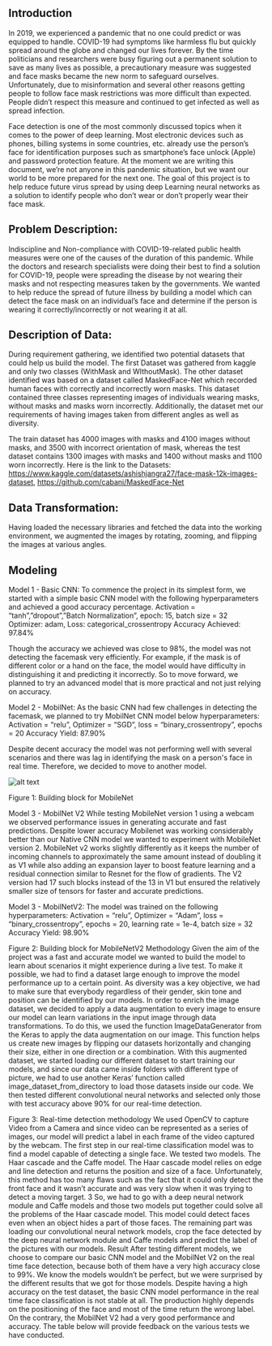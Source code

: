 ## Introduction

In 2019, we experienced a pandemic that no one could predict or was equipped to handle. COVID-19 had symptoms like harmless flu but quickly spread around the globe and changed our lives forever. By the time politicians and researchers were busy figuring out a permanent solution to save as many lives as possible, a precautionary measure was suggested and face masks became the new norm to safeguard ourselves. Unfortunately, due to misinformation and several other reasons getting people to follow face mask restrictions was more difficult than expected. People didn’t respect this measure and continued to get infected as well as spread infection.

Face detection is one of the most commonly discussed topics when it comes to the power of deep learning. Most electronic devices such as phones, billing systems in some countries, etc. already use the person’s face for identification purposes such as smartphone’s face unlock (Apple) and password protection feature.
At the moment we are writing this document, we’re not anyone in this pandemic situation, but we want our world to be more prepared for the next one. The goal of this project is to help reduce future virus spread by using deep Learning neural networks as a solution to identify people who don’t wear or don’t properly wear their face mask.

## Problem Description:

Indiscipline and Non-compliance with COVID-19-related public health measures were one of the causes of the duration of this pandemic. While the doctors and research specialists were doing their best to find a solution for COVID-19, people were spreading the disease by not wearing their masks and not respecting measures taken by the governments.
We wanted to help reduce the spread of future illness by building a model which can detect the face mask on an individual’s face and determine if the person is wearing it correctly/incorrectly or not wearing it at all.

## Description of Data:

During requirement gathering, we identified two potential datasets that could help us build the model. The first Dataset was gathered from kaggle and only two classes (WithMask and WIthoutMask). The other dataset identified was based on a dataset called MaskedFace-Net which recorded human faces with correctly and incorrectly worn masks. This dataset contained three classes representing images of individuals wearing masks, without masks and masks worn incorrectly. Additionally, the dataset met our requirements of having images taken from different angles as well as diversity.

The train dataset has 4000 images with masks and 4100 images without masks, and 3500 with incorrect orientation of mask, whereas the test dataset contains 1300 images with masks and 1400 without masks and 1100 worn incorrectly. Here is the link to the Datasets: https://www.kaggle.com/datasets/ashishjangra27/face-mask-12k-images-dataset, https://github.com/cabani/MaskedFace-Net

## Data Transformation:

Having loaded the necessary libraries and fetched the data into the working environment, we augmented the images by rotating, zooming, and flipping the images at various angles.

## Modeling

Model 1 - Basic CNN: To commence the project in its simplest form, we started with a simple basic CNN model with the following hyperparameters and achieved a good accuracy percentage.
Activation = “tanh”,”dropout”,”Batch Normalization”, epoch: 15, batch size = 32
Optimizer: adam, Loss: categorical_crossentropy
Accuracy Achieved: 97.84%

Though the accuracy we achieved was close to 98%, the model was not detecting the facemask very efficiently. For example, if the mask is of different color or a hand on the face, the model would have difficulty in distinguishing it and predicting it incorrectly. So to move forward, we planned to try an advanced model that is more practical and not just relying on accuracy.

Model 2 - MobilNet: As the basic CNN had few challenges in detecting the facemask, we planned to try MobilNet CNN model below hyperparameters:
Activation = “relu”, Optimizer = “SGD”, loss = “binary_crossentropy”, epochs = 20 Accuracy Yield: 87.90%

Despite decent accuracy the model was not performing well with several scenarios and there was lag in identifying the mask on a person's face in real time. Therefore, we decided to move to another model.

![alt text](http://url/to/img.png)

Figure 1: Building block for MobileNet


Model 3 - MobilNet V2
While testing MobileNet version 1 using a webcam we observed performance issues in generating accurate and fast predictions. Despite lower accuracy Mobilenet was working considerably better than our Native CNN model we wanted to experiment with MobileNet version 2. MobileNet v2 works slightly differently as it keeps the number of incoming channels to approximately the same amount instead of doubling it as V1 while also adding an expansion layer to boost feature learning and a residual connection similar to Resnet for the flow of gradients. The V2 version had 17 such blocks instead of the 13 in V1 but ensured the relatively smaller size of tensors for faster and accurate predictions.

Model 3 - MobilNetV2: The model was trained on the following hyperparameters:
Activation = “relu”, Optimizer = “Adam”, loss = “binary_crossentropy”, epochs = 20, learning rate =
1e-4, batch size = 32 Accuracy Yield: 98.90%

Figure 2: Building block for MobileNetV2
Methodology
Given the aim of the project was a fast and accurate model we wanted to build the model to learn about scenarios it might experience during a live test. To make it possible, we had to find a dataset large enough to improve the model performance up to a certain point. As diversity was a key objective, we had to make sure that everybody regardless of their gender, skin tone and position can be identified by our models.
In order to enrich the image dataset, we decided to apply a data augmentation to every image to ensure our model can learn variations in the input image through data transformations. To do this, we used the function ImageDataGenerator from the Keras to apply the data augmentation on our image. This function helps us create new images by flipping our datasets horizontally and changing their size, either in one direction or a combination.
With this augmented dataset, we started loading our different dataset to start training our models, and since our data came inside folders with different type of picture, we had to use another Keras’ function called image_dataset_from_directory to load those datasets inside our code. We then tested different convolutional neural networks and selected only those with test accuracy above 90% for our real-time detection.


Figure 3: Real-time detection methodology
We used OpenCV to capture Video from a Camera and since video can be represented as a series of images, our model will predict a label in each frame of the video captured by the webcam. The first step in our real-time classification model was to find a model capable of detecting a single face. We tested two models. The Haar cascade and the Caffe model.
The Haar cascade model relies on edge and line detection and returns the position and size of a face. Unfortunately, this method has too many flaws such as the fact that it could only detect the front face and it wasn’t accurate and was very slow when it was trying to detect a moving target.
 3
So, we had to go with a deep neural network module and Caffe models and those two models put together could solve all the problems of the Haar cascade model. This model could detect faces even when an object hides a part of those faces.
The remaining part was loading our convolutional neural network models, crop the face detected by the deep neural network module and Caffe models and predict the label of the pictures with our models.
Result
After testing different models, we choose to compare our basic CNN model and the MobilNet V2 on the real time face detection, because both of them have a very high accuracy close to 99%.
We know the models wouldn’t be perfect, but we were surprised by the different results that we got for those models. Despite having a high accuracy on the test dataset, the basic CNN model performance in the real time face classification is not stable at all. The production highly depends on the positioning of the face and most of the time return the wrong label. On the contrary, the MobilNet V2 had a very good performance and accuracy.
The table below will provide feedback on the various tests we have conducted.